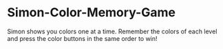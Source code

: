 # Simon-Color-Memory-Game
Simon shows you colors one at a time. Remember the colors of each level and press the color buttons in the same order to win!
